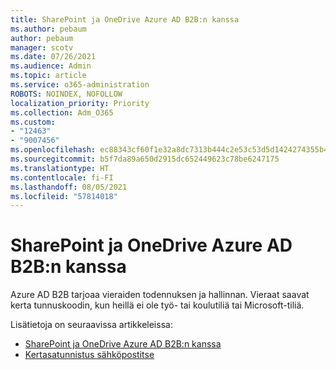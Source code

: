 ```yaml
---
title: SharePoint ja OneDrive Azure AD B2B:n kanssa
ms.author: pebaum
author: pebaum
manager: scotv
ms.date: 07/26/2021
ms.audience: Admin
ms.topic: article
ms.service: o365-administration
ROBOTS: NOINDEX, NOFOLLOW
localization_priority: Priority
ms.collection: Adm_O365
ms.custom:
- "12463"
- "9007456"
ms.openlocfilehash: ec88343cf60f1e32a8dc7313b444c2e53c53d5d1424274355b4c96042f0dc629
ms.sourcegitcommit: b5f7da89a650d2915dc652449623c78be6247175
ms.translationtype: HT
ms.contentlocale: fi-FI
ms.lasthandoff: 08/05/2021
ms.locfileid: "57814018"
---
```

# <a name="sharepoint-and-onedrive-integration-with-azure-ad-b2b"></a>SharePoint ja OneDrive Azure AD B2B:n kanssa

Azure AD B2B tarjoaa vieraiden todennuksen ja hallinnan. Vieraat saavat kerta tunnuskoodin, kun heillä ei ole työ- tai koulutiliä tai Microsoft-tiliä.

Lisätietoja on seuraavissa artikkeleissa: 

- [SharePoint ja OneDrive Azure AD B2B:n kanssa](/sharepoint/sharepoint-azureb2b-integration)
- [Kertasatunnistus sähköpostitse](/azure/active-directory/external-identities/one-time-passcode)

